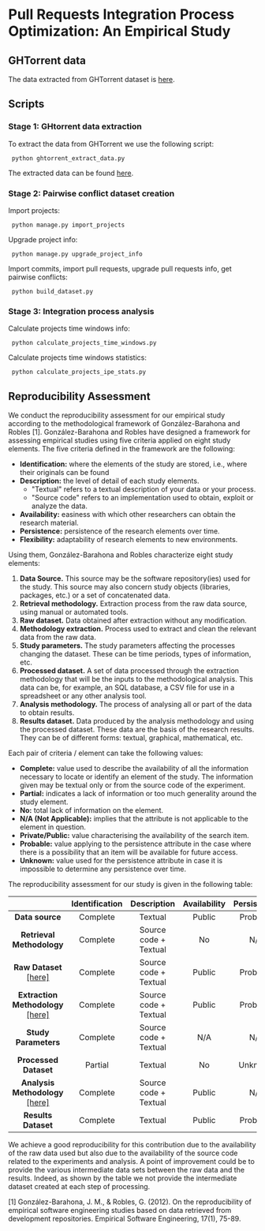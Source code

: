 # Pull Requests Integration Process Optimization: An Empirical Study

## GHTorrent data

The data extracted from GHTorrent dataset is [here](https://github.com/aolmedo/pull-request-conflicts/tree/main/ghtorrent_data).

## Scripts

### Stage 1: GHtorrent data extraction

To extract the data from GHTorrent we use the following script:

     python ghtorrent_extract_data.py

The extracted data can be found [here](https://github.com/aolmedo/pull-request-conflicts/tree/main/ghtorrent_data).

### Stage 2: Pairwise conflict dataset creation

Import projects:

     python manage.py import_projects

Upgrade project info:

     python manage.py upgrade_project_info

Import commits, import pull requests, upgrade pull requests info, get pairwise conflicts:

     python build_dataset.py

### Stage 3: Integration process analysis

Calculate projects time windows info:

     python calculate_projects_time_windows.py

Calculate projects time windows statistics:

     python calculate_projects_ipe_stats.py

## Reproducibility Assessment

We conduct the reproducibility assessment for our empirical study according to the methodological framework of González-Barahona and Robles [1]. González-Barahona and Robles have designed a framework for assessing empirical studies using five criteria applied on eight study elements. The five criteria defined in the framework are the following:

- **Identification:** where the elements of the study are stored, i.e., where their originals can be found
- **Description:** the level of detail of each study elements.
    - "Textual" refers to a textual description of your data or your process.
    - "Source code" refers to an implementation used to obtain, exploit or analyze the data.
- **Availability:** easiness with which other researchers can obtain the research material.
- **Persistence:** persistence of the research elements over time.
- **Flexibility:** adaptability of research elements to new environments.

Using them, González-Barahona and Robles characterize eight study elements:

1. **Data Source.** This source may be the software repository(ies) used for the study. This source may also concern study objects (libraries, packages, etc.) or a set of concatenated data.
2.  **Retrieval methodology.** Extraction process from the raw data source, using manual or automated tools.
3.  **Raw dataset.** Data obtained after extraction without any modification.
4.  **Methodology extraction.** Process used to extract and clean the relevant data from the raw data.
5.  **Study parameters.** The study parameters affecting the processes changing the dataset. These can be time periods, types of information, etc.
6.  **Processed dataset.** A set of data processed through the extraction methodology that will be the inputs to the methodological analysis. This data can be, for example, an SQL database, a CSV file for use in a spreadsheet or any other analysis tool.
7.  **Analysis methodology.** The process of analysing all or part of the data to obtain results.
8.  **Results dataset.** Data produced by the analysis methodology and using the processed dataset. These data are the basis of the research results. They can be of different forms: textual, graphical, mathematical, etc.

Each pair of criteria / element can take the following values:

-  **Complete:** value used to describe the availability of all the information necessary to locate or identify an element of the study. The information given may be textual only or from the source code of the experiment.
- **Partial:** indicates a lack of information or too much generality around the study element.
- **No:** total lack of information on the element.
- **N/A (Not Applicable):** implies that the attribute is not applicable to the element in question.
- **Private/Public:** value characterising the availability of the search item.
- **Probable:** value applying to the persistence attribute in the case where there is a possibility that an item will be available for future access.
- **Unknown:** value used for the persistence attribute in case it is impossible to determine any persistence over time.

The reproducibility assessment for our study is given in the following table:


|                            | **Identification** |    **Description**    | **Availability** | **Persistence** | **Flexibility** |
|:--------------------------:|:------------------:|:---------------------:|:----------------:|:---------------:|:---------------:|
| **Data source**            |      Complete      |        Textual        |      Public      |     Probable    |       N/A       |
| **Retrieval Methodology**  |      Complete      | Source code + Textual |        No        |       N/A       |       N/A       |
| **Raw Dataset** [[here]](https://github.com/aolmedo/pull-request-conflicts/tree/main/ghtorrent_data)            |      Complete      | Source code + Textual |      Public      |     Probable    |     Partial     |
| **Extraction Methodology** [[here]](https://github.com/aolmedo/pull-request-conflicts/tree/main/)|      Complete      | Source code + Textual |      Public      |     Probable    |        No       |
| **Study Parameters**       |      Complete      | Source code + Textual |        N/A       |       N/A       |       N/A       |
| **Processed Dataset**      |       Partial      |        Textual        |        No        |     Unknown     |       N/A       |
| **Analysis Methodology** [[here]](https://github.com/DedalArmy/empirical-study-architectural-contributions) |      Complete      | Source code + Textual |      Public      |       N/A       |       N/A       |
| **Results Dataset**        |      Complete      |        Textual        |      Public      |     Probable    |       N/A       |


We achieve a good reproducibility for this contribution due to the availability of the raw data used but also due to the availability of the source code related to the experiments and analysis. A point of improvement could be to provide the various intermediate data sets between the raw data and the results. Indeed, as shown by the table we not provide the intermediate dataset created at each step of processing.

[1] González-Barahona, J. M., & Robles, G. (2012). On the reproducibility of empirical software engineering studies based on data retrieved from development repositories. Empirical Software Engineering, 17(1), 75-89.
